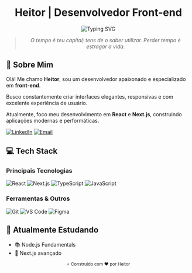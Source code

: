 <div align="center">
  
# Heitor | Desenvolvedor Front-end 

<img src="https://readme-typing-svg.demolab.com?font=Fira+Code&weight=600&size=22&pause=1000&color=F7F7F7&center=true&vCenter=true&random=false&width=435&lines=React+%7C+Next.js+%7C+TypeScript" alt="Typing SVG" />

<blockquote>
<p align="center"><em>O tempo é teu capital; tens de o saber utilizar. Perder tempo é estragar a vida.</em></p>
</blockquote>

</div>

## 🚀 Sobre Mim


Olá! Me chamo **Heitor**, sou um desenvolvedor apaixonado e especializado em **front-end**. 

Busco constantemente criar interfaces elegantes, responsivas e com excelente experiência de usuário.

Atualmente, foco meu desenvolvimento em **React** e **Next.js**, construindo aplicações modernas e performáticas.

<div align="left">
  
[![LinkedIn](https://img.shields.io/badge/LinkedIn-0077B5?style=for-the-badge&logo=linkedin&logoColor=white)](https://www.linkedin.com/in/heitor-alves1/)
[![Email](https://img.shields.io/badge/Email-D14836?style=for-the-badge&logo=gmail&logoColor=white)](mailto:heitorao32@gmail.com)
  
</div>

## 💻 Tech Stack
### Principais Tecnologias
![React](https://img.shields.io/badge/React-61DAFB?style=for-the-badge&logo=react&logoColor=20232a)
![Next.js](https://img.shields.io/badge/Next.js-000000?style=for-the-badge&logo=next.js&logoColor=white)
![TypeScript](https://img.shields.io/badge/TypeScript-3178C6?style=for-the-badge&logo=typescript&logoColor=white)
![JavaScript](https://img.shields.io/badge/JavaScript-F7DF1E?style=for-the-badge&logo=javascript&logoColor=black)
### Ferramentas & Outros
![Git](https://img.shields.io/badge/Git-F05032?style=for-the-badge&logo=git&logoColor=white)
![VS Code](https://img.shields.io/badge/VS_Code-007ACC?style=for-the-badge&logo=visual-studio-code&logoColor=white)
![Figma](https://img.shields.io/badge/Figma-F24E1E?style=for-the-badge&logo=figma&logoColor=white)

## 🌱 Atualmente Estudando
- 📚 Node.js Fundamentals
- 🔄 Next.js avançado 

<div align="center">
  <sub>⭐ Construído com ❤️ por Heitor</sub>
</div>
